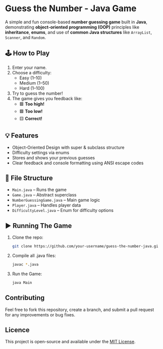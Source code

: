 # Guess the Number - Java Game

A simple and fun console-based **number guessing game** built in **Java**, demonstrating **object-oriented programming (OOP)** principles like **inheritance**, **enums**, and use of **common Java structures** like `ArrayList`, `Scanner`, and `Random`.

## 🕹️ How to Play

1. Enter your name.
2. Choose a difficulty:
   - Easy (1–10)
   - Medium (1–50)
   - Hard (1–100)
3. Try to guess the number!
4. The game gives you feedback like:
   - 🟥 **Too high!**
   - 🟩 **Too low!**
   - 🟨 **Correct!**

## 💡 Features

- Object-Oriented Design with super & subclass structure
- Difficulty settings via enums
- Stores and shows your previous guesses
- Clear feedback and console formatting using ANSI escape codes

## 📂 File Structure

- `Main.java` – Runs the game
- `Game.java` – Abstract superclass
- `NumberGuessingGame.java` – Main game logic
- `Player.java` – Handles player data
- `DifficultyLevel.java` – Enum for difficulty options

## ▶️ Running The Game 

1. Clone the repo:
   ```bash
   git clone https://github.com/your-username/guess-the-number-java.git
2. Compile all .java files:
   ```bash
   javac *.java
3. Run the Game:
   ```bash
   java Main
   
## Contributing
Feel free to fork this repository, create a branch, and submit a pull request for any improvements or bug fixes.

## Licence
This project is open-source and available under the [MIT License](https://opensource.org/licenses/MIT).
   

